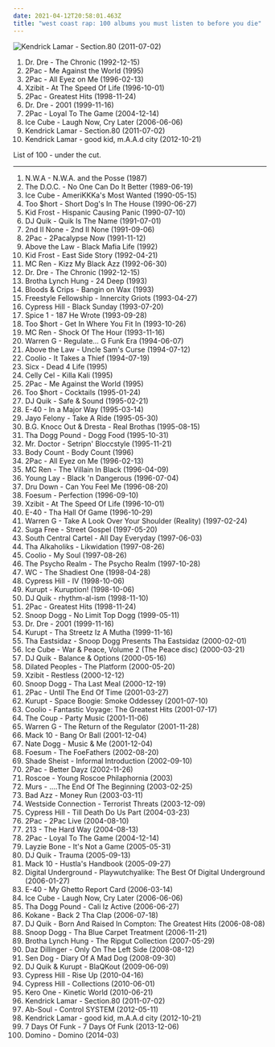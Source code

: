 ```yaml
---
date: 2021-04-12T20:58:01.463Z
title: "west coast rap: 100 albums you must listen to before you die"
---
```

![Kendrick Lamar - Section.80 (2011-07-02)](http://coverartarchive.org/release/d0b24c41-8562-47fb-bfe7-5f03397c41c7/24260710820-500.jpg "Kendrick Lamar - Section.80 (2011-07-02)")
<ol class="albums">
<li data-cover="http://coverartarchive.org/release/51088001-d00c-384f-a266-315fd3ee797a/6193413728-500.jpg" data-tags="gangsta rap, hip-hop" role="button">Dr. Dre - The Chronic (1992-12-15)</li>
<li data-cover="https://img.discogs.com/ElHcz0s3J9_H0hM7WkNLzOOdiNY=/fit-in/600x947/filters:strip_icc():format(jpeg):mode_rgb():quality(90)/discogs-images/R-6489166-1579715055-6679.jpeg.jpg" data-tags="2pac, rap, gangsta rap" role="button">2Pac - Me Against the World (1995)</li>
<li data-cover="http://coverartarchive.org/release/8d2491b6-f77f-3ec2-9638-10c231663071/9390923312-500.jpg" data-tags="gangsta rap, hip-hop, 2pac, rap" role="button">2Pac - All Eyez on Me (1996-02-13)</li>
<li data-cover="http://coverartarchive.org/release/062680e6-450a-3431-bfb6-1f65fa8b849d/25678343558-500.jpg" data-tags="hip hop, rap, west coast rap" role="button">Xzibit - At The Speed Of Life (1996-10-01)</li>
<li data-cover="https://img.discogs.com/CIw1B4aCFdudJV1Uq1LT9CZChD8=/fit-in/600x593/filters:strip_icc():format(jpeg):mode_rgb():quality(90)/discogs-images/R-3406323-1332179720.jpeg.jpg" data-tags="rap, 2pac" role="button">2Pac - Greatest Hits (1998-11-24)</li>
<li data-cover="http://coverartarchive.org/release/db4baedf-bfe1-4e04-b359-99761f1b3deb/8671147785-500.jpg" data-tags="hip-hop, rap, gangsta rap" role="button">Dr. Dre - 2001 (1999-11-16)</li>
<li data-cover="http://coverartarchive.org/release/278258e6-ea1a-4b16-aff4-f23233e272cc/3925882965-500.jpg" data-tags="rap" role="button">2Pac - Loyal To The Game (2004-12-14)</li>
<li data-cover="http://coverartarchive.org/release/2c875bbe-0aaa-4e71-93e2-4b1ff824f0f5/10533983748-500.jpg" data-tags="rap, west coast rap" role="button">Ice Cube - Laugh Now, Cry Later (2006-06-06)</li>
<li data-cover="http://coverartarchive.org/release/d0b24c41-8562-47fb-bfe7-5f03397c41c7/24260710820-500.jpg" data-tags="hip-hop, hip hop, west coast rap, conscious hip hop" role="button">Kendrick Lamar - Section.80 (2011-07-02)</li>
<li data-cover="http://coverartarchive.org/release/e1d99364-1ad9-4f4d-9505-2242eff10a44/2361576294-500.jpg" data-tags="hip hop" role="button">Kendrick Lamar - good kid, m.A.A.d city (2012-10-21)</li>
</ol>
List of 100 - under the cut.
<!-- more -->

_________________

<ol class="albums">
<li data-cover="http://coverartarchive.org/release/a4f4d2cc-d6ed-4a83-a0e4-f971d89a2fcd/2550651190-500.jpg" data-tags="80s, rap, g-funk" role="button">
N.W.A - N.W.A. and the Posse (1987)
</li>
<li data-cover="http://coverartarchive.org/release/9eecb9b4-ea73-4dbc-a220-887b585db5ba/14894010747-500.jpg" data-tags="golden age hip hop" role="button">
The D.O.C. - No One Can Do It Better (1989-06-19)
</li>
<li data-cover="http://coverartarchive.org/release/a2c3b6a9-91ea-4e38-9d12-7590b76aab76/13313905422-500.jpg" data-tags="gangsta rap" role="button">
Ice Cube - AmeriKKKa's Most Wanted (1990-05-15)
</li>
<li data-cover="http://coverartarchive.org/release/208b2d23-00bc-496b-9b0d-2763eb720004/9375491412-500.jpg" data-tags="west coast rap" role="button">
Too $hort - Short Dog's In The House (1990-06-27)
</li>
<li data-cover="https://img.discogs.com/YLtxjqK_Lh5RrBz9iGD4LsurXJA=/fit-in/600x600/filters:strip_icc():format(jpeg):mode_rgb():quality(90)/discogs-images/R-597739-1396955161-1634.jpeg.jpg" data-tags="gangsta rap, latin hip hop" role="button">
Kid Frost - Hispanic Causing Panic (1990-07-10)
</li>
<li data-cover="http://coverartarchive.org/release/573ba363-1706-4820-92ef-a3552235c7da/24589797802-500.jpg" data-tags="gangsta rap, west coast rap" role="button">
DJ Quik - Quik Is The Name (1991-07-01)
</li>
<li data-cover="https://img.discogs.com/8Q2MyEyygKokpcWqLKQTn9b3BpI=/fit-in/450x430/filters:strip_icc():format(jpeg):mode_rgb():quality(90)/discogs-images/R-393110-1216743138.jpeg.jpg" data-tags="hip-hop, hip hop, rap, chicago, west coast rap, 50 cent" role="button">
2nd II None - 2nd II None (1991-09-06)
</li>
<li data-cover="http://coverartarchive.org/release/7e39722c-500b-4e15-aa2b-805a0d1b74cf/3276227761-500.jpg" data-tags="gangsta rap" role="button">
2Pac - 2Pacalypse Now (1991-11-12)
</li>
<li data-cover="https://img.discogs.com/7KZDZT4pqsFlPizQEUAz-U4NUUg=/fit-in/600x571/filters:strip_icc():format(jpeg):mode_rgb():quality(90)/discogs-images/R-359853-1216759650.jpeg.jpg" data-tags="west coast rap" role="button">
Above the Law - Black Mafia Life (1992)
</li>
<li data-cover="https://img.discogs.com/t3M8KbY6mgx5Cyt2iP6mmBUj_vc=/fit-in/250x400/filters:strip_icc():format(jpeg):mode_rgb():quality(90)/discogs-images/R-6680346-1428127536-9334.jpeg.jpg" data-tags="west coast rap, g-funk" role="button">
Kid Frost - East Side Story (1992-04-21)
</li>
<li data-cover="https://img.discogs.com/XvX9_Kx__SrkTiWRGAMlhTOEE_0=/fit-in/500x490/filters:strip_icc():format(jpeg):mode_rgb():quality(90)/discogs-images/R-225151-1177019002.jpeg.jpg" data-tags="rap, gangsta rap, hardcore hip-hop, west coast rap" role="button">
MC Ren - Kizz My Black Azz (1992-06-30)
</li>
<li data-cover="http://coverartarchive.org/release/51088001-d00c-384f-a266-315fd3ee797a/6193413728-500.jpg" data-tags="gangsta rap, hip-hop" role="button">
Dr. Dre - The Chronic (1992-12-15)
</li>
<li data-cover="https://img.discogs.com/kVi4UKbgy0zT2tWVNFT3Kr-CnGA=/fit-in/600x598/filters:strip_icc():format(jpeg):mode_rgb():quality(90)/discogs-images/R-492190-1302215784.jpeg.jpg" data-tags="gangsta rap" role="button">
Brotha Lynch Hung - 24 Deep (1993)
</li>
<li data-cover="https://img.discogs.com/rsjUWKSwAjIRfnJCNqHeU84Q64Q=/fit-in/600x596/filters:strip_icc():format(jpeg):mode_rgb():quality(90)/discogs-images/R-527816-1400048104-1636.jpeg.jpg" data-tags="gangsta rap, west coast rap, bangin on wax" role="button">
Bloods & Crips - Bangin on Wax (1993)
</li>
<li data-cover="http://coverartarchive.org/release/77726d3d-1fd4-4d32-b1bf-5998940b687a/4429634334-500.jpg" data-tags="hip-hop" role="button">
Freestyle Fellowship - Innercity Griots (1993-04-27)
</li>
<li data-cover="https://img.discogs.com/2GgQjIjcDb1eAQyuyx6IXw0Sf78=/fit-in/600x600/filters:strip_icc():format(jpeg):mode_rgb():quality(90)/discogs-images/R-16516737-1608227995-7003.jpeg.jpg" data-tags="hip-hop, rap" role="button">
Cypress Hill - Black Sunday (1993-07-20)
</li>
<li data-cover="http://coverartarchive.org/release/ad4bfef3-3a8f-4dda-8d0f-56d39e35a654/22381675096-500.jpg" data-tags="gangsta rap" role="button">
Spice 1 - 187 He Wrote (1993-09-28)
</li>
<li data-cover="http://coverartarchive.org/release/3ea2a089-2c7b-4da3-b676-d87ba24fa867/2312470572-500.jpg" data-tags="bay area" role="button">
Too $hort - Get In Where You Fit In (1993-10-26)
</li>
<li data-cover="http://coverartarchive.org/release/952b9254-874f-4b71-bbc3-0f89ec8a3a12/18898621182-500.jpg" data-tags="gangsta rap, west coast rap" role="button">
MC Ren - Shock Of The Hour (1993-11-16)
</li>
<li data-cover="http://coverartarchive.org/release/fc3d8d2b-72a6-41eb-a0e9-9be1267d4b26/15224822464-500.jpg" data-tags="west coast rap" role="button">
Warren G - Regulate… G Funk Era (1994-06-07)
</li>
<li data-cover="http://coverartarchive.org/release/d206cfd6-cacd-4cec-9611-64745fae2c82/22605229691-500.jpg" data-tags="west coast rap, g-funk" role="button">
Above the Law - Uncle Sam's Curse (1994-07-12)
</li>
<li data-cover="http://coverartarchive.org/release/cb7ed05e-0466-42af-8f0e-9766f46c1c17/1408354865-500.jpg" data-tags="rap" role="button">
Coolio - It Takes a Thief (1994-07-19)
</li>
<li data-cover="https://img.discogs.com/f2XwaG8e7mH14L1Tgt3ZtKgHuRU=/fit-in/600x598/filters:strip_icc():format(jpeg):mode_rgb():quality(90)/discogs-images/R-491718-1404084227-4320.jpeg.jpg" data-tags="black metal, rap, gangsta rap, sacramento, horrorcore, west coast rap" role="button">
Sicx - Dead 4 Life (1995)
</li>
<li data-cover="http://coverartarchive.org/release/1d839287-fc18-4515-b9e6-5a1694d3869d/15197555065-500.jpg" data-tags="gangsta rap, west coast rap, yay area" role="button">
Celly Cel - Killa Kali (1995)
</li>
<li data-cover="https://img.discogs.com/ElHcz0s3J9_H0hM7WkNLzOOdiNY=/fit-in/600x947/filters:strip_icc():format(jpeg):mode_rgb():quality(90)/discogs-images/R-6489166-1579715055-6679.jpeg.jpg" data-tags="2pac, rap, gangsta rap" role="button">
2Pac - Me Against the World (1995)
</li>
<li data-cover="http://coverartarchive.org/release/854240fb-881f-416e-add7-06f632abc77d/9375489329-500.jpg" data-tags="west coast rap, oakland, 50 cent, 90s rap, rich finck, 90s bay rap, real life rhymes, lyrics to learn from, too short cocktails, to short cocktals" role="button">
Too $hort - Cocktails (1995-01-24)
</li>
<li data-cover="http://coverartarchive.org/release/61e8459f-b5c8-4302-8e25-7cfc246c30fb/14289731751-500.jpg" data-tags="west coast rap, death row, g-funk" role="button">
DJ Quik - Safe & Sound (1995-02-21)
</li>
<li data-cover="http://coverartarchive.org/release/da934db7-e7bb-4ec4-b8cd-5bbe7f237578/14645532503-500.jpg" data-tags="rap" role="button">
E-40 - In a Major Way (1995-03-14)
</li>
<li data-cover="http://coverartarchive.org/release/c555c621-eaa9-40b0-969e-a5a465c14a45/6564068866-500.jpg" data-tags="gangsta rap" role="button">
Jayo Felony - Take A Ride (1995-05-30)
</li>
<li data-cover="http://coverartarchive.org/release/f883fc5d-eed0-4820-8e12-d9c96ad5ef60/21232931492-500.jpg" data-tags="g-funk, gangsta rap" role="button">
B.G. Knocc Out & Dresta - Real Brothas (1995-08-15)
</li>
<li data-cover="https://img.discogs.com/U3KuBPys_k3DkoxORmSLgIVEtz4=/fit-in/600x603/filters:strip_icc():format(jpeg):mode_rgb():quality(90)/discogs-images/R-226063-1561987540-3451.jpeg.jpg" data-tags="g-funk" role="button">
Tha Dogg Pound - Dogg Food (1995-10-31)
</li>
<li data-cover="http://coverartarchive.org/release/79ce76b8-2c40-487f-8c7f-b2c2de841a8e/24285828142-500.jpg" data-tags="sactown rap" role="button">
Mr. Doctor - Setripn' Bloccstyle (1995-11-21)
</li>
<li data-cover="http://coverartarchive.org/release/5ca68cf0-608a-426b-9572-bcbfe0ae40be/16648702520-500.jpg" data-tags="crossover, hardcore" role="button">
Body Count - Body Count (1996)
</li>
<li data-cover="http://coverartarchive.org/release/8d2491b6-f77f-3ec2-9638-10c231663071/9390923312-500.jpg" data-tags="gangsta rap, hip-hop, 2pac, rap" role="button">
2Pac - All Eyez on Me (1996-02-13)
</li>
<li data-cover="http://coverartarchive.org/release/eae05f09-15ab-467f-a81e-53ecf2e7d825/4088802731-500.jpg" data-tags="gangsta rap" role="button">
MC Ren - The Villain In Black (1996-04-09)
</li>
<li data-cover="http://coverartarchive.org/release/9b0c9200-8eab-4457-9c82-690b9b4d69cb/5458690525-500.jpg" data-tags="west coast rap" role="button">
Young Lay - Black 'n Dangerous (1996-07-04)
</li>
<li data-cover="https://img.discogs.com/qSMoPYzA_uxxO6SPK_hEhBO_Ids=/fit-in/500x500/filters:strip_icc():format(jpeg):mode_rgb():quality(90)/discogs-images/R-606113-1137661904.jpeg.jpg" data-tags="oakland" role="button">
Dru Down - Can You Feel Me (1996-08-20)
</li>
<li data-cover="http://coverartarchive.org/release/0f42f670-812f-4a93-bbbb-e4d081d3609a/15007041788-500.jpg" data-tags="west coast rap" role="button">
Foesum - Perfection (1996-09-10)
</li>
<li data-cover="http://coverartarchive.org/release/062680e6-450a-3431-bfb6-1f65fa8b849d/25678343558-500.jpg" data-tags="hip hop, rap, west coast rap" role="button">
Xzibit - At The Speed Of Life (1996-10-01)
</li>
<li data-cover="http://coverartarchive.org/release/b5a1d882-9a24-4c7b-afec-68c8abe8cfa7/15839004118-500.jpg" data-tags="west coast rap" role="button">
E-40 - Tha Hall Of Game (1996-10-29)
</li>
<li data-cover="http://coverartarchive.org/release/5f29de3a-321b-4d08-a0c7-bfbd771f0ea1/10258418145-500.jpg" data-tags="hip-hop, chill, rap, west coast rap, long beach, g-funk" role="button">
Warren G - Take A Look Over Your Shoulder (Reality) (1997-02-24)
</li>
<li data-cover="http://coverartarchive.org/release/7a4aed67-0e9d-4af0-b1c5-c54e66cfbda6/11019968952-500.jpg" data-tags="hip-hop" role="button">
Suga Free - Street Gospel (1997-05-20)
</li>
<li data-cover="http://coverartarchive.org/release/622cb13b-dde2-4028-a00e-9f8fa6d4cbb2/6721093908-500.jpg" data-tags="chill, gangsta rap, los angeles, west coast rap, g-funk, ol school" role="button">
South Central Cartel - All Day Everyday (1997-06-03)
</li>
<li data-cover="http://coverartarchive.org/release/c40fc782-74ae-461c-babf-c659fd09bdcb/5889126359-500.jpg" data-tags="rap, west coast rap, hiphop classic albums, my collection great 150 albumz of rap" role="button">
Tha Alkaholiks - Likwidation (1997-08-26)
</li>
<li data-cover="https://img.discogs.com/2pJLCBhRJtyXvx_Zy9W-r0Z2tm4=/fit-in/600x591/filters:strip_icc():format(jpeg):mode_rgb():quality(90)/discogs-images/R-1540807-1521982845-9362.jpeg.jpg" data-tags="rap" role="button">
Coolio - My Soul (1997-08-26)
</li>
<li data-cover="http://coverartarchive.org/release/4cb7e36a-21ca-41c5-a67f-b5ab8697f3b2/6670711958-500.jpg" data-tags="hip-hop" role="button">
The Psycho Realm - The Psycho Realm (1997-10-28)
</li>
<li data-cover="http://coverartarchive.org/release/4adb7634-b3d9-4687-820a-052e2c32f8ab/14279529712-500.jpg" data-tags="west coast rap, g-funk, g-rap, west coas baby" role="button">
WC - The Shadiest One (1998-04-28)
</li>
<li data-cover="http://coverartarchive.org/release/b34d3b22-9b21-44a1-bbef-6ebc05bed361/5131421085-500.jpg" data-tags="hip-hop" role="button">
Cypress Hill - IV (1998-10-06)
</li>
<li data-cover="http://coverartarchive.org/release/01a98e51-cc5b-4244-9aec-6c3552d1e774/14285343454-500.jpg" data-tags="gangsta rap" role="button">
Kurupt - Kuruption! (1998-10-06)
</li>
<li data-cover="http://coverartarchive.org/release/b9486f1f-2205-4601-81dd-17dcb879e589/17095332282-500.jpg" data-tags="west coast rap" role="button">
DJ Quik - rhythm-al-ism (1998-11-10)
</li>
<li data-cover="https://img.discogs.com/CIw1B4aCFdudJV1Uq1LT9CZChD8=/fit-in/600x593/filters:strip_icc():format(jpeg):mode_rgb():quality(90)/discogs-images/R-3406323-1332179720.jpeg.jpg" data-tags="rap, 2pac" role="button">
2Pac - Greatest Hits (1998-11-24)
</li>
<li data-cover="http://coverartarchive.org/release/0bdfbf57-5e2b-44f8-938c-c30c76de4bad/10735639975-500.jpg" data-tags="gangsta rap, g-funk, rap, west coast rap" role="button">
Snoop Dogg - No Limit Top Dogg (1999-05-11)
</li>
<li data-cover="http://coverartarchive.org/release/db4baedf-bfe1-4e04-b359-99761f1b3deb/8671147785-500.jpg" data-tags="hip-hop, rap, gangsta rap" role="button">
Dr. Dre - 2001 (1999-11-16)
</li>
<li data-cover="http://coverartarchive.org/release/48d6c571-78f4-4dfc-b146-c2f780ab67d2/13721847012-500.jpg" data-tags="gangsta rap, west coast rap" role="button">
Kurupt - Tha Streetz Iz A Mutha (1999-11-16)
</li>
<li data-cover="http://coverartarchive.org/release/d44e4d94-084d-4808-abab-309c4b4749f7/10333285045-500.jpg" data-tags="rap, gangsta rap, west coast rap, g-funk, tha eastsidaz, kaudogg, pih-poh" role="button">
Tha Eastsidaz - Snoop Dogg Presents Tha Eastsidaz (2000-02-01)
</li>
<li data-cover="http://coverartarchive.org/release/05a01d85-ea57-4b35-a7cd-f1ae18437328/3420809133-500.jpg" data-tags="ice cube, gangsta rap" role="button">
Ice Cube - War & Peace, Volume 2 (The Peace disc) (2000-03-21)
</li>
<li data-cover="http://coverartarchive.org/release/7cfeebb6-9d0f-4c27-9af1-e2af81fb1f58/18898916089-500.jpg" data-tags="rap, west coast rap" role="button">
DJ Quik - Balance & Options (2000-05-16)
</li>
<li data-cover="https://img.discogs.com/CFxnuJL6e6tYnUautoJ9-IiHPN8=/fit-in/400x400/filters:strip_icc():format(jpeg):mode_rgb():quality(90)/discogs-images/R-1938276-1263664672.jpeg.jpg" data-tags="hip-hop, rap, underground hip-hop, east coast rap" role="button">
Dilated Peoples - The Platform (2000-05-20)
</li>
<li data-cover="http://coverartarchive.org/release/68323203-8cfa-4d43-91ef-930eeef99cf5/5730125548-500.jpg" data-tags="hip-hop, gangsta rap" role="button">
Xzibit - Restless (2000-12-12)
</li>
<li data-cover="https://img.discogs.com/k4Xwr_-2EvwkVY_tCBxUpqmumxM=/fit-in/600x600/filters:strip_icc():format(jpeg):mode_rgb():quality(90)/discogs-images/R-1684169-1237899769.jpeg.jpg" data-tags="rap" role="button">
Snoop Dogg - Tha Last Meal (2000-12-19)
</li>
<li data-cover="http://coverartarchive.org/release/835a431b-81d8-4440-8157-d3efa65a8a39/955224994-500.jpg" data-tags="2pac, rap" role="button">
2Pac - Until The End Of Time (2001-03-27)
</li>
<li data-cover="https://img.discogs.com/gR2kpxeO75XJxv2c6ugK3pfD-Bc=/fit-in/385x336/filters:strip_icc():format(jpeg):mode_rgb():quality(90)/discogs-images/R-425858-1169041129.jpeg.jpg" data-tags="west coast rap" role="button">
Kurupt - Space Boogie: Smoke Oddessey (2001-07-10)
</li>
<li data-cover="http://coverartarchive.org/release/3c9822ef-2188-4b78-93f2-67540352b45c/4402762632-500.jpg" data-tags="rap" role="button">
Coolio - Fantastic Voyage: The Greatest Hits (2001-07-17)
</li>
<li data-cover="http://coverartarchive.org/release/b7d2b68f-d527-498a-94cf-8a2683439fc0/22404891783-500.jpg" data-tags="hip-hop, political, political rap" role="button">
The Coup - Party Music (2001-11-06)
</li>
<li data-cover="http://coverartarchive.org/release/1dc6d17b-23f3-436e-96c7-9f1b683d19ab/17081612767-500.jpg" data-tags="rap, west coast rap, g-funk" role="button">
Warren G - The Return of the Regulator (2001-11-28)
</li>
<li data-cover="https://img.discogs.com/-ok0e1AkhDUzx0vUhWt78nR_kSk=/fit-in/600x573/filters:strip_icc():format(jpeg):mode_rgb():quality(90)/discogs-images/R-2204402-1325522242.jpeg.jpg" data-tags="west coast rap" role="button">
Mack 10 - Bang Or Ball (2001-12-04)
</li>
<li data-cover="http://coverartarchive.org/release/f68c4733-b716-4173-ad90-57bb48b34f5c/28502832824-500.jpg" data-tags="g-funk" role="button">
Nate Dogg - Music & Me (2001-12-04)
</li>
<li data-cover="https://img.discogs.com/tcWXoxtaIlFnrMQZLrtNcR3OwYI=/fit-in/600x585/filters:strip_icc():format(jpeg):mode_rgb():quality(90)/discogs-images/R-705620-1476209217-1353.jpeg.jpg" data-tags="west coast rap" role="button">
Foesum - The FoeFathers (2002-08-20)
</li>
<li data-cover="http://coverartarchive.org/release/7b4272d8-133a-4f66-91d7-ad686c61a19a/27404836477-500.jpg" data-tags="west coast rap" role="button">
Shade Sheist - Informal Introduction (2002-09-10)
</li>
<li data-cover="http://coverartarchive.org/release/105029c7-f9c6-4009-99ef-3649ee2f9657/6771386158-500.jpg" data-tags="rap, 2pac" role="button">
2Pac - Better Dayz (2002-11-26)
</li>
<li data-cover="https://img.discogs.com/e5ZjrJ16N8WAF5wFJ9ifvw2VFBo=/fit-in/240x240/filters:strip_icc():format(jpeg):mode_rgb():quality(90)/discogs-images/R-1318641-1209250151.jpeg.jpg" data-tags="gangsta rap, west coast rap, g-funk, doggpound gangstas" role="button">
Roscoe - Young Roscoe Philaphornia (2003)
</li>
<li data-cover="http://coverartarchive.org/release/723dea4c-3a6d-4d21-9d2c-548eb5dc54d7/17201983621-500.jpg" data-tags="hip-hop" role="button">
Murs - ....The End Of The Beginning (2003-02-25)
</li>
<li data-cover="http://coverartarchive.org/release/798c3a60-ead4-46e1-8adc-797ab61fe9dd/24271370683-500.jpg" data-tags="west coast rap, doggpound gangstas" role="button">
Bad Azz - Money Run (2003-03-11)
</li>
<li data-cover="https://img.discogs.com/jPI0_ZYYFYjCsPjgq4LdKhXLyVM=/fit-in/500x489/filters:strip_icc():format(jpeg):mode_rgb():quality(90)/discogs-images/R-2693381-1296840161.jpeg.jpg" data-tags="gangsta rap" role="button">
Westside Connection - Terrorist Threats (2003-12-09)
</li>
<li data-cover="http://coverartarchive.org/release/a7968320-e985-48b1-8424-64dccccf1503/5157859126-500.jpg" data-tags="hip hop" role="button">
Cypress Hill - Till Death Do Us Part (2004-03-23)
</li>
<li data-cover="http://coverartarchive.org/release/931319a0-e2fc-4782-9b44-57734e228c63/15033118098-500.jpg" data-tags="hip-hop, rap, west coast, west coast rap, 2pac, pac" role="button">
2Pac - 2Pac Live (2004-08-10)
</li>
<li data-cover="https://img.discogs.com/Im1Ye32eFS2qowwRop4yXtIiLgI=/fit-in/600x600/filters:strip_icc():format(jpeg):mode_rgb():quality(90)/discogs-images/R-314921-1544872096-6849.jpeg.jpg" data-tags="west coast rap, g-funk" role="button">
213 - The Hard Way (2004-08-13)
</li>
<li data-cover="http://coverartarchive.org/release/278258e6-ea1a-4b16-aff4-f23233e272cc/3925882965-500.jpg" data-tags="rap" role="button">
2Pac - Loyal To The Game (2004-12-14)
</li>
<li data-cover="https://img.discogs.com/Gz8fgdb8aRzaW9DvlXvOiCCn2Es=/fit-in/600x600/filters:strip_icc():format(jpeg):mode_rgb():quality(90)/discogs-images/R-955499-1380750118-1937.jpeg.jpg" data-tags="rap, hiphop, gangsta rap, west coast rap, bone thugs, silentangel" role="button">
Layzie Bone - It's Not a Game (2005-05-31)
</li>
<li data-cover="https://img.discogs.com/Tp-bxsQEfib8cVvrDVnd2JOOdrY=/fit-in/560x1082/filters:strip_icc():format(jpeg):mode_rgb():quality(90)/discogs-images/R-9282217-1480849326-7871.png.jpg" data-tags="hip hop, g-funk" role="button">
DJ Quik - Trauma (2005-09-13)
</li>
<li data-cover="http://coverartarchive.org/release/9a8cb62a-68e4-48ad-80e5-a2cfa6aedfc4/27795385104-500.jpg" data-tags="west coast rap" role="button">
Mack 10 - Hustla's Handbook (2005-09-27)
</li>
<li data-cover="https://img.discogs.com/MqcwGwndyMuPGcNa1fnwmuNTJjI=/fit-in/530x447/filters:strip_icc():format(jpeg):mode_rgb():quality(90)/discogs-images/R-169472-1141848342.jpeg.jpg" data-tags="hip hop, p-funk, hell" role="button">
Digital Underground - Playwutchyalike: The Best Of Digital Underground (2006-01-27)
</li>
<li data-cover="http://coverartarchive.org/release/b2d5ecfb-8a23-4b92-9300-8a46eded458a/15839008495-500.jpg" data-tags="rap, west coast rap, e-40" role="button">
E-40 - My Ghetto Report Card (2006-03-14)
</li>
<li data-cover="http://coverartarchive.org/release/2c875bbe-0aaa-4e71-93e2-4b1ff824f0f5/10533983748-500.jpg" data-tags="rap, west coast rap" role="button">
Ice Cube - Laugh Now, Cry Later (2006-06-06)
</li>
<li data-cover="http://coverartarchive.org/release/bed68de2-1e9d-4617-845c-355843d54989/22349860110-500.jpg" data-tags="hip hop, rap, gangsta rap" role="button">
Tha Dogg Pound - Cali Iz Active (2006-06-27)
</li>
<li data-cover="https://img.discogs.com/iZshO3IiTJ6dAlsBgq0m_Sevprc=/fit-in/600x591/filters:strip_icc():format(jpeg):mode_rgb():quality(90)/discogs-images/R-1300066-1542690058-5495.jpeg.jpg" data-tags="west coast rap" role="button">
Kokane - Back 2 Tha Clap (2006-07-18)
</li>
<li data-cover="https://img.discogs.com/GTciODd24X0IquM_2mJB03hmSlo=/fit-in/600x533/filters:strip_icc():format(jpeg):mode_rgb():quality(90)/discogs-images/R-2087675-1402752794-7839.jpeg.jpg" data-tags="west coast rap" role="button">
DJ Quik - Born And Raised In Compton: The Greatest Hits (2006-08-08)
</li>
<li data-cover="http://coverartarchive.org/release/8ee2781d-9c6a-4e62-929e-9d74730a5095/10330710732-500.jpg" data-tags="rap, gangsta rap" role="button">
Snoop Dogg - Tha Blue Carpet Treatment (2006-11-21)
</li>
<li data-cover="https://img.discogs.com/ArKbqXmkglnmSJ7ZGtJEbYSs0Lw=/fit-in/600x593/filters:strip_icc():format(jpeg):mode_rgb():quality(90)/discogs-images/R-5596073-1444049843-3158.jpeg.jpg" data-tags="west coast rap, ripgut collek" role="button">
Brotha Lynch Hung - The Ripgut Collection (2007-05-29)
</li>
<li data-cover="http://coverartarchive.org/release/6c5ea6f2-1f26-4945-a19d-067aa887c55c/22629239985-500.jpg" data-tags="gangsta rap" role="button">
Daz Dillinger - Only On The Left Side (2008-08-12)
</li>
<li data-cover="http://coverartarchive.org/release/d86a17d7-77c0-45e5-87cc-7a0ea351d260/14768323100-500.jpg" data-tags="west coast rap" role="button">
Sen Dog - Diary Of A Mad Dog (2008-09-30)
</li>
<li data-cover="http://coverartarchive.org/release/47f24bf1-b934-4037-9430-75c498b25abb/20376297689-500.jpg" data-tags="hip-hop, west coast rap, pf09, pitchfork top 50 albums of 2009" role="button">
DJ Quik & Kurupt - BlaQKout (2009-06-09)
</li>
<li data-cover="http://coverartarchive.org/release/f6f6704a-1bd1-4fa8-9acd-e340e669e48a/23246348312-500.jpg" data-tags="hip hop, hip-hop" role="button">
Cypress Hill - Rise Up (2010-04-16)
</li>
<li data-cover="http://coverartarchive.org/release/f139871b-6b01-401a-94e4-dc428acbe009/7044548121-500.jpg" data-tags="west coast rap, collections, vidmofavouritealbum" role="button">
Cypress Hill - Collections (2010-06-01)
</li>
<li data-cover="http://coverartarchive.org/release/31c81790-c932-4ab0-b6e3-948c51758f7b/26997704779-500.jpg" data-tags="hip-hop, west coast rap, jbtv recommendation" role="button">
Kero One - Kinetic World (2010-06-21)
</li>
<li data-cover="http://coverartarchive.org/release/d0b24c41-8562-47fb-bfe7-5f03397c41c7/24260710820-500.jpg" data-tags="hip-hop, hip hop, west coast rap, conscious hip hop" role="button">
Kendrick Lamar - Section.80 (2011-07-02)
</li>
<li data-cover="http://coverartarchive.org/release/48b831e2-ac0f-471b-832a-012e1a0a58fe/1691809420-500.jpg" data-tags="hip-hop, ab-soul" role="button">
Ab-Soul - Control SYSTEM (2012-05-11)
</li>
<li data-cover="http://coverartarchive.org/release/e1d99364-1ad9-4f4d-9505-2242eff10a44/2361576294-500.jpg" data-tags="hip hop" role="button">
Kendrick Lamar - good kid, m.A.A.d city (2012-10-21)
</li>
<li data-cover="http://coverartarchive.org/release/cfdd100c-4dbd-40ea-9aee-051f4c74bf8f/5922081800-500.jpg" data-tags="stones throw" role="button">
7 Days Of Funk - 7 Days Of Funk (2013-12-06)
</li>
<li data-cover="https://img.discogs.com/f6NWG39Nnh8wYC3tC0dZJ8hq36U=/fit-in/400x400/filters:strip_icc():format(jpeg):mode_rgb():quality(90)/discogs-images/R-165629-1156679776.jpeg.jpg" data-tags="gangsta rap, west coast rap" role="button">
Domino - Domino (2014-03)
</li>
</ol>